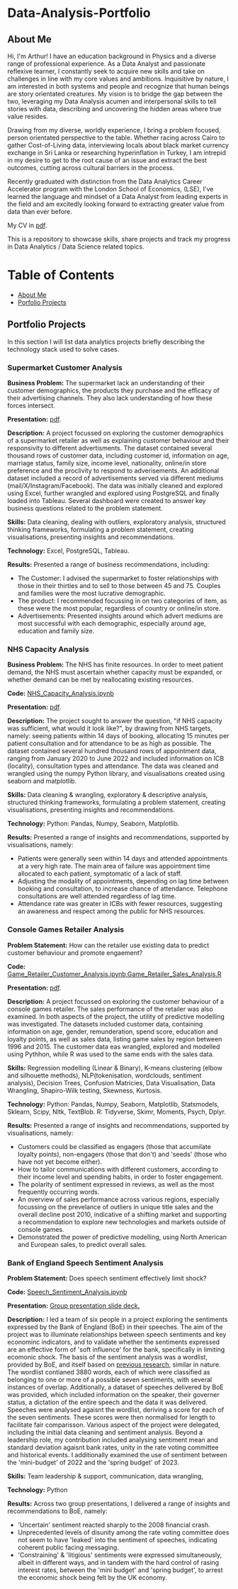 # Data-Analysis-Portfolio

## About Me

Hi, I'm Arthur! I have an education background in Physics and a diverse range of professional experience. As a Data Analyst and passionate reflexive learner, I constantly seek to acquire new skills and take on challenges in line with my core values and ambitions. Inquisitive by nature, I am interested in both systems and people and recognize that human beings are story orientated creatures. My vision is to bridge the gap between the two, leveraging my Data Analysis acumen and interpersonal skills to tell stories with data, describing and uncovering the hidden areas where true value resides. 

Drawing from my diverse, worldly experience, I bring a problem focused, person orientated perspective to the table. Whether racing across Cairo to gather Cost-of-Living data, interviewing locals about black market currency exchange in Sri Lanka or researching hyperinflation in Turkey, I am intrepid in my desire to get to the root cause of an issue and extract the best outcomes, cutting across cultural barriers in the process. 

Recently graduated with distinction from the Data Analytics Career Accelerator program with the London School of Economics, (LSE), I've learned the language and mindset of a Data Analyst from leading experts in the field and am excitedly looking forward to extracting greater value from data than ever before.

My CV in [pdf](https://github.com/ARHilton/Data-Analysis-Portfolio/blob/main/Arthur%20Hilton_Data%20Analyst_CV.pdf).

This is a repository to showcase skills, share projects and track my progress in Data Analytics / Data Science related topics.

# Table of Contents

- [About Me](#about-me)
- [Porfolio Projects](#portfolio-projects)


## Portfolio Projects

In this section I will list data analytics projects briefly describing the technology stack used to solve cases.

### Supermarket Customer Analysis

**Business Problem:** The supermarket lack an understanding of their customer demographics, the products they purchase and the efficacy of their advertising channels. They also lack understanding of how these forces intersect.

**Presentation:** [pdf](https://github.com/ARHilton/Data-Analysis-Portfolio/blob/main/2Market%20Customer%20Analysis.pdf).
 
**Description:** A project focussed on exploring the customer demographics of a supermarket retailer as well as explaining customer behaviour and their responsivity to different advertisments. The dataset contained several thousand rows of customer data, including customer id, information on age, marriage status, family size, income level, nationality, online/in store preference and the proclivity to respond to adverisements. An additional dataset included a record of advertisements served via different mediums (mail/X/Instagram/Facebook). The data was initially cleaned and explored using Excel, further wrangled and explored using PostgreSQL and finally loaded into Tableau. Several dashboard were created to answer key business questions related to the problem statement.

**Skills:** Data cleaning, dealing with outliers, exploratory analysis, structured thinking frameworks, formulating a problem statement, creating visualisations, presenting insights and recommendations.

**Technology:** Excel, PostgreSQL, Tableau.

**Results:** Presented a range of business recommendations, including:
- The Customer: I advised the supermarket to foster relationships with those in their thirties and to sell to those between 45 and 75. Couples and families were the most lucrative demographic.
- The product: I recommended focussing in on two categories of item, as these were the most popular, regardless of country or online/in store.
- Advertisements: Presented insights around which advert mediums are most successful with each demographic, especially around age, education and family size.

### NHS Capacity Analysis

**Business Problem:** The NHS has finite resources. In order to meet patient demand, the NHS must ascertain whether capacity must be expanded, or whether demand can be met by reallocating existing resources.

**Code:** [NHS_Capacity_Analysis.ipynb](https://github.com/ARHilton/Data-Analysis-Portfolio/blob/main/NHS_Capacity_Analysis.ipynb)

**Presentation:** [pdf](https://github.com/ARHilton/Data-Analysis-Portfolio/blob/main/NHS_Capacity_Analysis_Slides.pdf).

**Description:** The project sought to answer the question, "if NHS capacity was sufficient, what would it look like?", by drawing from NHS targets, namely: seeing patients within 14 days of booking, allocating 15 minutes per patient consultation and for attendance to be as high as possible. The dataset contained several hundred thousand rows of appointment data, ranging from January 2020 to June 2022 and included information on ICB (locality), consultation types and attendance. The data was cleaned and wrangled using the numpy Python library, and visualisations created using seaborn and matplotlib.

**Skills:** Data cleaning & wrangling, exploratory & descriptive analysis, structured thinking frameworks, formulating a problem statement, creating visualisations, presenting insights and recommendations.

**Technology:** Python: Pandas, Numpy, Seaborn, Matplotlib.

**Results:** Presented a range of insights and recommendations, supported by visualisations, namely:
- Patients were generally seen within 14 days and attended appointments at a very high rate. The main area of failure was appointment time allocated to each patient, symptomatic of a lack of staff.
- Adjusting the modality of appointments, depending on lag time between booking and consultation, to increase chance of attendance. Telephone consultations are well attended regardless of lag time.
- Attendance rate was greater in ICBs with fewer resources, suggesting an awareness and respect among the public for NHS resources.
             
### Console Games Retailer Analysis

**Problem Statement:** How can the retailer use existing data to predict customer behaviour and promote engaement?

**Code:** [Game_Retailer_Customer_Analysis.ipynb](https://github.com/ARHilton/Data-Analysis-Portfolio/blob/main/Game_Retailer_Customer_Analysis.ipynb),[Game_Retailer_Sales_Analysis.R](https://github.com/ARHilton/Data-Analysis-Portfolio/blob/main/Game_Retailer_Sales_Analysis.R)

**Presentation:** [pdf](https://github.com/ARHilton/Data-Analysis-Portfolio/blob/main/TurtleGames_Predictive_Analysis.pdf).

**Description:** A project focussed on exploring the customer behaviour of a console games retailer. The sales performance of the retailer was also examined. In both aspects of the project, the utility of predictive modelling was investigated. The datasets included customer data, containing information on age, gender, remunderation, spend score, education and loyalty points, as well as sales data, listing game sales by region between 1996 and 2015. The customer data eas wrangled, explored and modelled using Pythhon, while R was used to the same ends with the sales data.

**Skills:** Regression modelling (Linear & Binary), K-means clustering (elbow and silhouette methods), NLP(tokenisation, wordclouds, sentiment analysis), Decision Trees, Confusion Matricies, Data Visualisation, Data Wrangling, Shapiro-Wilk testing, Skewness, Kurtosis.

**Technology:** Python: Pandas, Numpy, Seaborn, Matplotlib, Statsmodels, Sklearn, Scipy, Nltk, TextBlob. R: Tidyverse, Skimr, Moments, Psych, Dplyr.

**Results:** Presented a range of insights and recommendations, supported by visualisations, namely:
- Customers could be classified as engagers (those that accumilate loyalty points), non-engagers (those that don't) and 'seeds' (those who have not yet become either).
- How to tailor communications with different customers, according to their income level and spending habits, in order to foster engagement.  
- The polarity of sentiment expressed in reviews, as well as the most frequently occurring words.
- An overview of sales performance across various regions, especially focussing on the prevelance of outliers in unique title sales and the overall decline post 2010, indicative of a shifting market and supporting a recommendation to explore new technologies and markets outside of console games.
- Demonstrated the power of predictive modelling, using North American and European sales, to predict overall sales.

### Bank of England Speech Sentiment Analysis

**Problem Statement:** Does speech sentiment effectively limit shock?

**Code:** [Speech_Sentiment_Analysis.ipynb](https://github.com/ARHilton/Data-Analysis-Portfolio/blob/main/Speech_Sentiment_Analysis.ipynb)

**Presentation:** [Group presentation slide deck.](https://github.com/ARHilton/Data-Analysis-Portfolio/blob/main/Team10_LSE_EP_Assignment3_presentation_slides.pdf)

**Description:** I led a team of six people in a project exploring the sentiments expressed by the Bank of England (BoE) in their speeches. The aim of the project was to illuminate relationships between speech sentiments and key econominc indicators, and to validate whether the sentiments expressed are an effective form of 'soft influence' for the bank, specifically in limiting ecomonic shock. The basis of the sentiment analysis was a wordlist, provided by BoE, and itself based on [previous research](https://www.jstor.org/stable/43862267), similar in nature. The wordlist contianed 3880 words, each of which were classified as belonging to one or more of a possible seven sentiments, with several instances of overlap. Additionally, a dataset of speeches delivered by BoE was provided, which included information on the speaker, their governer status, a dictation of the entire speech and the data it was delivered. Speeches were analysed agaisnt the wordlist, deriving a score for each of the seven sentiments. These scores were then normalised for length to facilitate fair comparisson. Various aspect of the project were delegated, including the initial data cleaning and sentiment analysis. Beyond a leadership role, my contribution included analysing sentiment mean and standard deviation agaisnt bank rates, unity in the rate voting committee and historical events. I additionally examined the use of sentiment between the 'mini-budget' of 2022 and the 'spring budget' of 2023.

**Skills:** Team leadership & support, communication, data wrangling,  

**Technology:** Python

**Results:** Across two group presentations, I delivered a range of insights and recommendations to BoE, namely:
- 'Uncertain' sentiment reacted sharply to the 2008 financial crash.
- Unprecedented levels of disunity among the rate voting committee does not seem to have 'leaked' into the sentiment of speeches, indicating coherent public facing messaging.
- 'Constraining' & 'litigious' sentiments were expressed simultaneously, albeit in different ways, and in tandem with the hard control of rasing interest rates, between the 'mini budget' and 'spring budget', to arrest the economic shock being felt by the UK economy.
